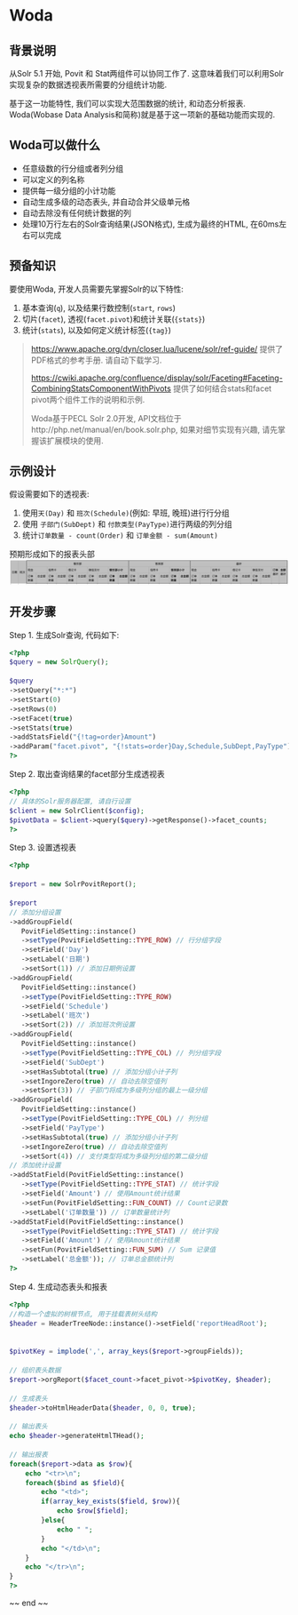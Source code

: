 # Woda
## 背景说明
从Solr 5.1 开始, Povit 和 Stat两组件可以协同工作了. 这意味着我们可以利用Solr实现复杂的数据透视表所需要的分组统计功能. 

基于这一功能特性, 我们可以实现大范围数据的统计, 和动态分析报表. Woda(Wobase Data Analysis和简称)就是基于这一项新的基础功能而实现的.

## Woda可以做什么
* 任意级数的行分组或者列分组
* 可以定义的列名称
* 提供每一级分组的小计功能
* 自动生成多级的动态表头, 并自动合并父级单元格
* 自动去除没有任何统计数据的列
* 处理10万行左右的Solr查询结果(JSON格式), 生成为最终的HTML, 在60ms左右可以完成

## 预备知识
要使用Woda, 开发人员需要先掌握Solr的以下特性:
1. 基本查询(`q`), 以及结果行数控制(`start`, `rows`)
2. 切片(`facet`), 透视(`facet.pivot`)和统计关联(`{stats}`)
3. 统计(`stats`), 以及如何定义统计标签(`{tag}`)

> https://www.apache.org/dyn/closer.lua/lucene/solr/ref-guide/ 提供了PDF格式的参考手册. 请自动下载学习.
> 
> https://cwiki.apache.org/confluence/display/solr/Faceting#Faceting-CombiningStatsComponentWithPivots 提供了如何结合stats和facet pivot两个组件工作的说明和示例.
> 
> Woda基于PECL Solr 2.0开发, API文档位于http://php.net/manual/en/book.solr.php, 如果对细节实现有兴趣, 请先掌握该扩展模块的使用.

## 示例设计

假设需要如下的透视表:
1. 使用`天(Day)` 和 `班次(Schedule)`(例如: 早班, 晚班)进行行分组
2. 使用 `子部门(SubDept)` 和 `付款类型(PayType)`进行两级的列分组
3. 统计`订单数量 - count(Order)` 和 `订单金额 - sum(Amount)`

预期形成如下的报表头部
![表头](example_rpt_head.png)

## 开发步骤

Step 1. 生成Solr查询, 代码如下:

~~~php
<?php
$query = new SolrQuery();

$query
->setQuery("*:*")
->setStart(0)
->setRows(0)
->setFacet(true)
->setStats(true)
->addStatsField("{!tag=order}Amount")
->addParam("facet.pivot", "{!stats=order}Day,Schedule,SubDept,PayType");
?>
~~~

Step 2. 取出查询结果的facet部分生成透视表

~~~php
<?php
// 具体的Solr服务器配置, 请自行设置
$client = new SolrClient($config);
$pivotData = $client->query($query)->getResponse()->facet_counts;
?>
~~~

Step 3. 设置透视表

~~~php
<?php

$report = new SolrPovitReport();

$report
// 添加分组设置
->addGroupField(
   PovitFieldSetting::instance()
   ->setType(PovitFieldSetting::TYPE_ROW) // 行分组字段
   ->setField('Day')
   ->setLabel('日期')
   ->setSort(1)) // 添加日期例设置
->addGroupField(
   PovitFieldSetting::instance()
   ->setType(PovitFieldSetting::TYPE_ROW)
   ->setField('Schedule')
   ->setLabel('班次')
   ->setSort(2)) // 添加班次例设置
->addGroupField(
   PovitFieldSetting::instance()
   ->setType(PovitFieldSetting::TYPE_COL) // 列分组字段
   ->setField('SubDept')
   ->setHasSubtotal(true) // 添加分组小计子列
   ->setIngoreZero(true) // 自动去除空值列
   ->setSort(3)) // 子部门将成为多级列分组的最上一级分组
->addGroupField(
   PovitFieldSetting::instance()
   ->setType(PovitFieldSetting::TYPE_COL) // 列分组
   ->setField('PayType')
   ->setHasSubtotal(true) // 添加分组小计子列
   ->setIngoreZero(true) // 自动去除空值列
   ->setSort(4)) // 支付类型将成为多级列分组的第二级分组
// 添加统计设置
->addStatField(PovitFieldSetting::instance()
   ->setType(PovitFieldSetting::TYPE_STAT) // 统计字段
   ->setField('Amount') // 使用Amount统计结果
   ->setFun(PovitFieldSetting::FUN_COUNT) // Count记录数
   ->setLabel('订单数量')) // 订单数量统计列
->addStatField(PovitFieldSetting::instance()
   ->setType(PovitFieldSetting::TYPE_STAT) // 统计字段
   ->setField('Amount') // 使用Amount统计结果
   ->setFun(PovitFieldSetting::FUN_SUM) // Sum 记录值
   ->setLabel('总金额')); // 订单总金额统计列
?>
~~~

Step 4. 生成动态表头和报表

~~~php
<?php
//构造一个虚拟的树根节点, 用于挂载表树头结构
$header = HeaderTreeNode::instance()->setField('reportHeadRoot');


$pivotKey = implode(',', array_keys($report->groupFields));

// 组织表头数据 
$report->orgReport($facet_count->facet_pivot->$pivotKey, $header);

// 生成表头
$header->toHtmlHeaderData($header, 0, 0, true);

// 输出表头
echo $header->generateHtmlTHead();

// 输出报表
foreach($report->data as $row){
    echo "<tr>\n";
    foreach($bind as $field){
        echo "<td>";
        if(array_key_exists($field, $row)){
            echo $row[$field];
        }else{
            echo " ";
        }
        echo "</td>\n";
    }
    echo "</tr>\n";
}
?>
~~~


~~ end ~~